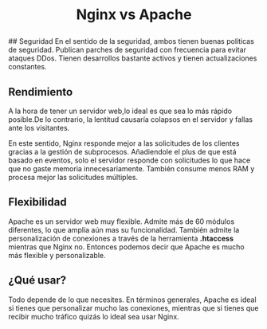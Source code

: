 <h1><p align=center> Nginx vs Apache </p></h1>
## Seguridad
En el sentido de la seguridad, ambos tienen buenas políticas de seguridad. Publican parches de seguridad con frecuencia para evitar ataques DDos.
Tienen desarrollos bastante activos y tienen actualizaciones constantes.

## Rendimiento
A la hora de tener un servidor web,lo ideal es que sea lo más rápido posible.De lo contrario, la lentitud causaría colapsos en el servidor y fallas ante los visitantes.

En este sentido, Nginx responde mejor a las solicitudes de los clientes gracias a la gestión de subprocesos. Añadiendole el plus de que está basado en eventos, solo el servidor responde con solicitudes
lo que hace que no gaste memoria innecesariamente. También consume menos RAM y procesa mejor las solicitudes múltiples.

## Flexibilidad
Apache es un servidor web muy flexible. Admite más de 60 módulos diferentes, lo que amplía aún mas su funcionalidad. También admite la personalización de conexiones a través de la herramienta **.htaccess** mientras que Nginx no.
Entonces podemos decir que Apache es mucho más flexible y personalizable.

## ¿Qué usar?
Todo depende de lo que necesites. En términos generales, Apache es ideal si tienes que personalizar mucho las conexiones, mientras que si tienes que recibir mucho tráfico
quizás lo ideal sea usar Nginx.